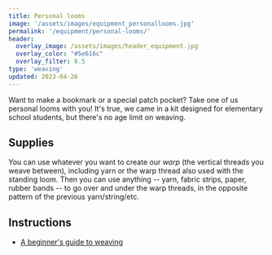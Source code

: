 ```yaml
---
title: Personal looms
image: '/assets/images/equipment_personallooms.jpg'
permalink: '/equipment/personal-looms/'
header:
  overlay_image: /assets/images/header_equipment.jpg
  overlay_color: "#5e616c"
  overlay_filter: 0.5
type: 'weaving'
updated: 2023-04-26
---
```


Want to make a bookmark or a special patch pocket? Take one of us personal looms with you! It's true, we came in a kit designed for elementary school students, but there's no age limit on weaving.

## Supplies

You can use whatever you want to create our *warp* (the vertical threads you weave between), including yarn or the warp thread also used with the standing loom. Then you can use anything -- yarn, fabric strips, paper, rubber bands -- to go over and under the warp threads, in the opposite pattern of the previous yarn/string/etc.


## Instructions

* [A beginner's guide to weaving](https://www.theweavingloom.com/beginners-guide-to-weaving/)